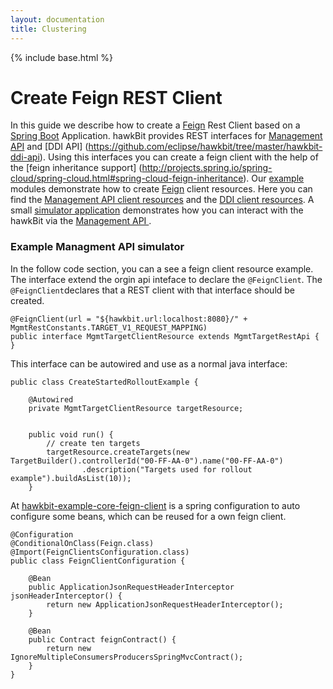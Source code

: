 ```yaml
---
layout: documentation
title: Clustering
---
```


{% include base.html %}

# Create Feign REST Client
In this guide we describe how to create a [Feign](https://github.com/Netflix/feign) Rest Client based on a  [Spring Boot](http://projects.spring.io/spring-boot/) Application. hawkBit provides REST interfaces for [Management API](https://github.com/eclipse/hawkbit/tree/master/hawkbit-ddi-api) and [DDI API] (https://github.com/eclipse/hawkbit/tree/master/hawkbit-ddi-api). Using this interfaces you can create a feign client with the help of the [feign inheritance support] (http://projects.spring.io/spring-cloud/spring-cloud.html#spring-cloud-feign-inheritance).
Our [example](https://github.com/eclipse/hawkbit-examples) modules demonstrate how to create [Feign](https://github.com/Netflix/feign) client resources. Here you can find the [Management API client resources](hhttps://github.com/eclipse/hawkbit-examples/tree/master/hawkbit-example-mgmt-feign-client) and the [DDI client resources](https://github.com/eclipse/hawkbit-examples/tree/master/hawkbit-example-ddi-feign-client).
A small [simulator application](https://github.com/eclipse/hawkbit-examples/tree/master/hawkbit-example-mgmt-simulator) demonstrates how you can interact with the hawkBit via the [Management API
](http://www.eclipse.org/hawkbit/documentation/interfaces/management-api.html). 

### Example Managment API simulator

In the follow code section, you can a see a feign client resource example. The interface extend the orgin api inteface to declare the `@FeignClient`. The `@FeignClient`declares that a REST client with that interface should be created. 

```
@FeignClient(url = "${hawkbit.url:localhost:8080}/" + MgmtRestConstants.TARGET_V1_REQUEST_MAPPING)
public interface MgmtTargetClientResource extends MgmtTargetRestApi {
}
```

This interface can be autowired and use as a normal java interface:

```
public class CreateStartedRolloutExample {

    @Autowired
    private MgmtTargetClientResource targetResource;


    public void run() {
        // create ten targets
        targetResource.createTargets(new TargetBuilder().controllerId("00-FF-AA-0").name("00-FF-AA-0")
                .description("Targets used for rollout example").buildAsList(10));
    }

```

At [hawkbit-example-core-feign-client](https://github.com/eclipse/hawkbit-examples/tree/master/hawkbit-example-core-feign-client) is a spring configuration to auto configure some beans, which can be reused for a own feign client.

```
@Configuration
@ConditionalOnClass(Feign.class)
@Import(FeignClientsConfiguration.class)
public class FeignClientConfiguration {

    @Bean
    public ApplicationJsonRequestHeaderInterceptor jsonHeaderInterceptor() {
        return new ApplicationJsonRequestHeaderInterceptor();
    }

    @Bean
    public Contract feignContract() {
        return new IgnoreMultipleConsumersProducersSpringMvcContract();
    }
}

```